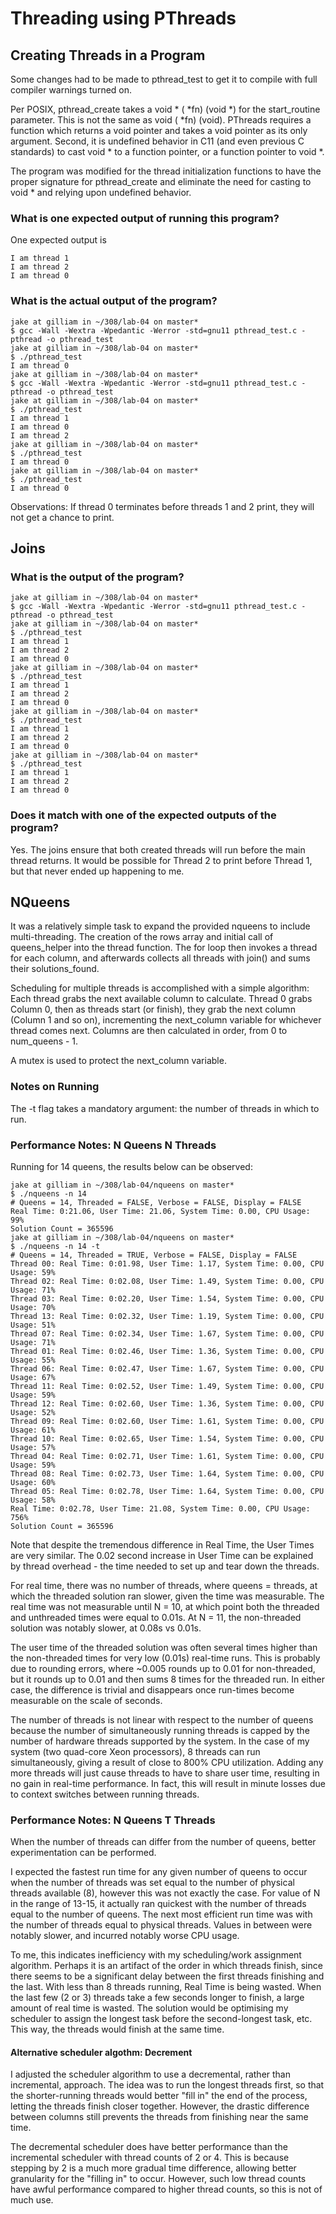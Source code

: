 # Threading using PThreads

## Creating Threads in a Program

Some changes had to be made to pthread_test to get it to compile
with full compiler warnings turned on.

Per POSIX, pthread_create takes a void * ( *fn) (void *) for the
start_routine parameter. This is not the same as void ( *fn) (void).
PThreads requires a function which returns a void pointer and takes a void
pointer as its only argument. Second, it is undefined behavior in C11 (and even previous C standards) to
cast void * to a function pointer, or a function pointer to void *.

The program was modified for the thread initialization
functions to have the proper signature for pthread_create and
eliminate the need for casting to void * and relying upon
undefined behavior.

### What is one expected output of running this program?

One expected output is
```
I am thread 1
I am thread 2
I am thread 0
```

### What is the actual output of the program?
```
jake at gilliam in ~/308/lab-04 on master*
$ gcc -Wall -Wextra -Wpedantic -Werror -std=gnu11 pthread_test.c -pthread -o pthread_test
jake at gilliam in ~/308/lab-04 on master*
$ ./pthread_test
I am thread 0
jake at gilliam in ~/308/lab-04 on master*
$ gcc -Wall -Wextra -Wpedantic -Werror -std=gnu11 pthread_test.c -pthread -o pthread_test
jake at gilliam in ~/308/lab-04 on master*
$ ./pthread_test
I am thread 1
I am thread 0
I am thread 2
jake at gilliam in ~/308/lab-04 on master*
$ ./pthread_test
I am thread 0
jake at gilliam in ~/308/lab-04 on master*
$ ./pthread_test
I am thread 0
```

Observations: If thread 0 terminates before threads 1 and 2 print, they will not
get a chance to print.

## Joins

### What is the output of the program?

```
jake at gilliam in ~/308/lab-04 on master*
$ gcc -Wall -Wextra -Wpedantic -Werror -std=gnu11 pthread_test.c -pthread -o pthread_test
jake at gilliam in ~/308/lab-04 on master*
$ ./pthread_test
I am thread 1
I am thread 2
I am thread 0
jake at gilliam in ~/308/lab-04 on master*
$ ./pthread_test
I am thread 1
I am thread 2
I am thread 0
jake at gilliam in ~/308/lab-04 on master*
$ ./pthread_test
I am thread 1
I am thread 2
I am thread 0
jake at gilliam in ~/308/lab-04 on master*
$ ./pthread_test
I am thread 1
I am thread 2
I am thread 0
```

### Does it match with one of the expected outputs of the program?

Yes. The joins ensure that both created threads will run before the main
thread returns. It would be possible for Thread 2 to print before Thread 1, but
that never ended up happening to me.

## NQueens

It was a relatively simple task to expand the provided nqueens to include multi-threading.
The creation of the rows array and initial call of queens_helper into the
thread function. The for loop then invokes a thread for each column, and
afterwards collects all threads with join() and sums their solutions_found.

Scheduling for multiple threads is accomplished with a simple algorithm:
Each thread grabs the next available column to calculate. Thread 0 grabs
Column 0, then as threads start (or finish), they grab the next column
(Column 1 and so on), incrementing the next_column variable for
whichever thread comes next. Columns are then calculated
in order, from 0 to num_queens - 1.

A mutex is used to protect the next_column variable.

### Notes on Running

The -t flag takes a mandatory argument: the number of threads in which to run.

### Performance Notes: N Queens N Threads
Running for 14 queens, the results below can be observed:
```
jake at gilliam in ~/308/lab-04/nqueens on master*
$ ./nqueens -n 14
# Queens = 14, Threaded = FALSE, Verbose = FALSE, Display = FALSE
Real Time: 0:21.06, User Time: 21.06, System Time: 0.00, CPU Usage: 99%
Solution Count = 365596
jake at gilliam in ~/308/lab-04/nqueens on master*
$ ./nqueens -n 14 -t
# Queens = 14, Threaded = TRUE, Verbose = FALSE, Display = FALSE
Thread 00: Real Time: 0:01.98, User Time: 1.17, System Time: 0.00, CPU Usage: 59%
Thread 02: Real Time: 0:02.08, User Time: 1.49, System Time: 0.00, CPU Usage: 71%
Thread 03: Real Time: 0:02.20, User Time: 1.54, System Time: 0.00, CPU Usage: 70%
Thread 13: Real Time: 0:02.32, User Time: 1.19, System Time: 0.00, CPU Usage: 51%
Thread 07: Real Time: 0:02.34, User Time: 1.67, System Time: 0.00, CPU Usage: 71%
Thread 01: Real Time: 0:02.46, User Time: 1.36, System Time: 0.00, CPU Usage: 55%
Thread 06: Real Time: 0:02.47, User Time: 1.67, System Time: 0.00, CPU Usage: 67%
Thread 11: Real Time: 0:02.52, User Time: 1.49, System Time: 0.00, CPU Usage: 59%
Thread 12: Real Time: 0:02.60, User Time: 1.36, System Time: 0.00, CPU Usage: 52%
Thread 09: Real Time: 0:02.60, User Time: 1.61, System Time: 0.00, CPU Usage: 61%
Thread 10: Real Time: 0:02.65, User Time: 1.54, System Time: 0.00, CPU Usage: 57%
Thread 04: Real Time: 0:02.71, User Time: 1.61, System Time: 0.00, CPU Usage: 59%
Thread 08: Real Time: 0:02.73, User Time: 1.64, System Time: 0.00, CPU Usage: 60%
Thread 05: Real Time: 0:02.78, User Time: 1.64, System Time: 0.00, CPU Usage: 58%
Real Time: 0:02.78, User Time: 21.08, System Time: 0.00, CPU Usage: 756%
Solution Count = 365596
```

Note that despite the tremendous difference in Real Time, the User Times are very similar.
The 0.02 second increase in User Time can be explained by thread overhead - the time needed
to set up and tear down the threads.

For real time, there was no number of threads, where queens = threads, at which the threaded solution ran
slower, given the time was measurable. The real time was not measurable until N = 10, at
which point both the threaded and unthreaded times were equal to 0.01s. At N = 11, the 
non-threaded solution was notably slower, at 0.08s vs 0.01s.

The user time of the threaded solution was often several times higher than the non-threaded times for
very low (0.01s) real-time runs. This is probably due to rounding errors, where ~0.005 rounds 
up to 0.01 for non-threaded, but it rounds up to 0.01 and then sums 8 times for the threaded run.
In either case, the difference is trivial and disappears once run-times become measurable on the scale
of seconds.

The number of threads is not linear with respect to the number of queens because the number of 
simultaneously running threads is capped by the number of hardware threads supported by the system.
In the case of my system (two quad-core Xeon processors), 8 threads can run
simultaneously, giving a result of close to 800% CPU utilization. Adding any more threads
will just cause threads to have to share user time, resulting in no gain in real-time performance.
In fact, this will result in minute losses due to context switches between running threads.

### Performance Notes: N Queens T Threads
When the number of threads can differ from the number of queens, 
better experimentation can be performed.

I expected the fastest run time for any given number of queens to occur when the number
of threads was set equal to the number of physical threads available (8), however this
was not exactly the case. For value of N in the range of 13-15, it actually ran quickest with 
the number of threads equal to the number of queens. The next most efficient run time
was with the number of threads equal to physical threads. Values in between were notably slower,
and incurred notably worse CPU usage.

To me, this indicates inefficiency with my scheduling/work assignment algorithm. Perhaps it
is an artifact of the order in which threads finish, since there seems to be a significant delay
between the first threads finishing and the last. With less than 8 threads running,
Real Time is being wasted. When the last few (2 or 3) threads take a few seconds
longer to finish, a large amount of real time is wasted. The solution would be
optimising my scheduler to assign the longest task before the second-longest task, etc. This
way, the threads would finish at the same time.

#### Alternative scheduler algothm: Decrement

I adjusted the scheduler algorithm to use a decremental, rather than incremental, approach.
The idea was to run the longest threads first, so that the shorter-running threads would 
better "fill in" the end of the process, letting the threads finish closer together. However, the
drastic difference between columns still prevents the threads from finishing near the same time.

The decremental scheduler does have better performance than the incremental scheduler with thread
counts of 2 or 4. This is because stepping by 2 is a much more gradual time difference, allowing
better granularity for the "filling in" to occur. However, such low thread counts have awful
performance compared to higher thread counts, so this is not of much use.
